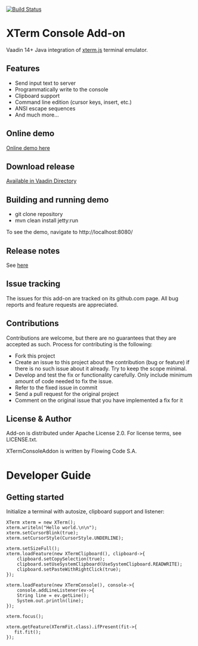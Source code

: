 [![Build Status](https://jenkins.flowingcode.com/job/XTerm-1-addon/badge/icon)](https://jenkins.flowingcode.com/job/XTerm-1-addon)

# XTerm Console Add-on

Vaadin 14+ Java integration of [xterm.js](https://xtermjs.org/) terminal emulator.

## Features

* Send input text to server
* Programmatically write to the console
* Clipboard support 
* Command line edition (cursor keys, insert, etc.)
* ANSI escape sequences
* And much more...

## Online demo

[Online demo here](http://addonsv14.flowingcode.com/xterm)

## Download release

[Available in Vaadin Directory](https://vaadin.com/directory/component/xterm-console-addon)

## Building and running demo

- git clone repository
- mvn clean install jetty:run

To see the demo, navigate to http://localhost:8080/

## Release notes

See [here](https://github.com/FlowingCode/XTermConsoleAddon/releases)

## Issue tracking

The issues for this add-on are tracked on its github.com page. All bug reports and feature requests are appreciated. 

## Contributions

Contributions are welcome, but there are no guarantees that they are accepted as such. Process for contributing is the following:

- Fork this project
- Create an issue to this project about the contribution (bug or feature) if there is no such issue about it already. Try to keep the scope minimal.
- Develop and test the fix or functionality carefully. Only include minimum amount of code needed to fix the issue.
- Refer to the fixed issue in commit
- Send a pull request for the original project
- Comment on the original issue that you have implemented a fix for it

## License & Author

Add-on is distributed under Apache License 2.0. For license terms, see LICENSE.txt.

XTermConsoleAddon is written by Flowing Code S.A.

# Developer Guide

## Getting started

Initialize a terminal with autosize, clipboard support and listener:
```
XTerm xterm = new XTerm();
xterm.writeln("Hello world.\n\n");
xterm.setCursorBlink(true);
xterm.setCursorStyle(CursorStyle.UNDERLINE);
    	
xterm.setSizeFull();
xterm.loadFeature(new XTermClipboard(), clipboard->{
    clipboard.setCopySelection(true);
    clipboard.setUseSystemClipboard(UseSystemClipboard.READWRITE);
    clipboard.setPasteWithRightClick(true);
});

xterm.loadFeature(new XTermConsole(), console->{
    console.addLineListener(ev->{
    String line = ev.getLine();
    System.out.println(line);
});	
		
xterm.focus();
    	
xterm.getFeature(XTermFit.class).ifPresent(fit->{
   fit.fit();
});
```
